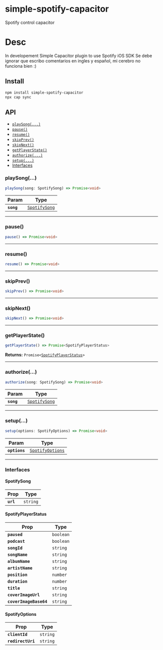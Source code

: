 # simple-spotify-capacitor

Spotify control capacitor

# Desc
In developement
Simple Capacitor plugin to use Spotify iOS SDK
Se debe ignorar que escribo comentarios en ingles y español, mi cerebro no funciona bien :)

## Install

```bash
npm install simple-spotify-capacitor
npx cap sync
```

## API

<docgen-index>

* [`playSong(...)`](#playsong)
* [`pause()`](#pause)
* [`resume()`](#resume)
* [`skipPrev()`](#skipprev)
* [`skipNext()`](#skipnext)
* [`getPlayerState()`](#getplayerstate)
* [`authorize(...)`](#authorize)
* [`setup(...)`](#setup)
* [Interfaces](#interfaces)

</docgen-index>

<docgen-api>
<!--Update the source file JSDoc comments and rerun docgen to update the docs below-->

### playSong(...)

```typescript
playSong(song: SpotifySong) => Promise<void>
```

| Param      | Type                                                |
| ---------- | --------------------------------------------------- |
| **`song`** | <code><a href="#spotifysong">SpotifySong</a></code> |

--------------------


### pause()

```typescript
pause() => Promise<void>
```

--------------------


### resume()

```typescript
resume() => Promise<void>
```

--------------------


### skipPrev()

```typescript
skipPrev() => Promise<void>
```

--------------------


### skipNext()

```typescript
skipNext() => Promise<void>
```

--------------------


### getPlayerState()

```typescript
getPlayerState() => Promise<SpotifyPlayerStatus>
```

**Returns:** <code>Promise&lt;<a href="#spotifyplayerstatus">SpotifyPlayerStatus</a>&gt;</code>

--------------------


### authorize(...)

```typescript
authorize(song: SpotifySong) => Promise<void>
```

| Param      | Type                                                |
| ---------- | --------------------------------------------------- |
| **`song`** | <code><a href="#spotifysong">SpotifySong</a></code> |

--------------------


### setup(...)

```typescript
setup(options: SpotifyOptions) => Promise<void>
```

| Param         | Type                                                      |
| ------------- | --------------------------------------------------------- |
| **`options`** | <code><a href="#spotifyoptions">SpotifyOptions</a></code> |

--------------------


### Interfaces


#### SpotifySong

| Prop      | Type                |
| --------- | ------------------- |
| **`url`** | <code>string</code> |


#### SpotifyPlayerStatus

| Prop                   | Type                 |
| ---------------------- | -------------------- |
| **`paused`**           | <code>boolean</code> |
| **`podcast`**          | <code>boolean</code> |
| **`songId`**           | <code>string</code>  |
| **`songName`**         | <code>string</code>  |
| **`albumName`**        | <code>string</code>  |
| **`artistName`**       | <code>string</code>  |
| **`position`**         | <code>number</code>  |
| **`duration`**         | <code>number</code>  |
| **`title`**            | <code>string</code>  |
| **`coverImageUrl`**    | <code>string</code>  |
| **`coverImageBase64`** | <code>string</code>  |


#### SpotifyOptions

| Prop              | Type                |
| ----------------- | ------------------- |
| **`clientId`**    | <code>string</code> |
| **`redirectUri`** | <code>string</code> |

</docgen-api>
